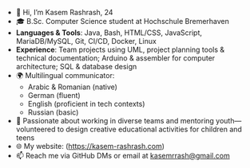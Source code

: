 - 👋 Hi, I’m Kasem Rashrash, 24  
- 🎓 B.Sc. Computer Science student at Hochschule Bremerhaven   
- **Languages & Tools**: Java, Bash, HTML/CSS, JavaScript, MariaDB/MySQL, Git, CI/CD, Docker, Linux  
- **Experience**: Team projects using UML, project planning tools & technical documentation; Arduino & assembler for computer architecture; SQL & database design    
- 🌍 Multilingual communicator:  
  - Arabic & Romanian (native)  
  - German (fluent)  
  - English (proficient in tech contexts)  
  - Russian (basic)  
- 🤝 Passionate about working in diverse teams and mentoring youth—volunteered to design creative educational activities for children and teens  
- 🌐 My website: (https://kasem-rashrash.com) 
- 📫 Reach me via GitHub DMs or email at kasemrrash@gmail.com  

